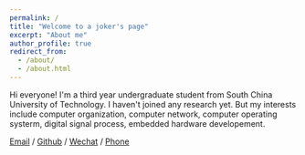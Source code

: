 ```yaml
---
permalink: /
title: "Welcome to a joker's page"
excerpt: "About me"
author_profile: true
redirect_from: 
  - /about/
  - /about.html
---
```


Hi everyone! I'm a third year undergraduate student from South China University of Technology. I haven't joined any research yet. But my interests include computer organization, computer network, computer operating systerm, digital signal process, embedded hardware developement.

[Email](mailto:youyiqi258@gmail.com) / [Github](https://github.com/luxihean) / [Wechat](../images/Wechat.jpg) / [Phone](+86-18861089518)
